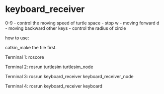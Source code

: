 # keyboard_receiver
0-9 - control the moving speed of turtle
space - stop
w - moving forward
d - moving backward
other keys - control the radius of circle

how to use:

catkin_make the file first.

Terminal 1:
roscore

Terminal 2:
rosrun turtlesim turtlesim_node

Terminal 3:
rosrun keyboard_receiver keyboard_receiver_node

Terminal 4:
rosrun keyboard_receiver keyboard

